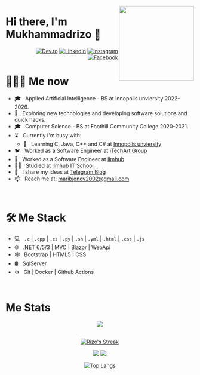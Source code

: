 <a href="https://t.me/mmrizo"><img src="https://avatars.dicebear.com/api/adventurer-neutral/asdfgghrefghhjjkkliygb.svg" align="right" height="200"/></a>

# Hi there, I'm Mukhammadrizo 👋


<p align="end">
<a href="https://dev.to/rizo11"><img alt="Dev.to" src="https://img.shields.io/badge/Dev.to-gray?style=flat-square&logo=dev-to"></a>
<a href="https://www.linkedin.com/in/mukhammadrizo-ma-rufjonov-174764190/"><img alt="LinkedIn" src="https://img.shields.io/badge/LinkedIn-gray?style=flat-square&logo=linkedin"></a>
<a href="https://instagram.com/mukhammadrizo_maribjonov"><img alt="Instagram" src="https://img.shields.io/badge/instagram-gray?style=flat-square&logo=instagram"></a>
<a href="https://www.facebook.com/profile.php?id=100036751786602"><img alt="Facebook" src="https://img.shields.io/badge/facebook-gray?style=flat-square&logo=facebook"></a>
</p>

<h1> 👨🏻‍💻 Me now </h1>

- 🎓 &nbsp; Applied Artificial Intelligence - BS at Innopolis unviersity 2022-2026.
- 🤔 &nbsp; Exploring new technologies and developing software solutions and quick hacks.
- 🎓 &nbsp; Computer Science - BS at Foothill Community College 2020-2021.
- ⌛️ &nbsp; Currently I'm busy with:
  - 🎒 &nbsp; Learning C, Java, C++ and C# at [Innopolis unviersity](https://github.com/Rizo11/itp)
- 🐦 &nbsp; Worked as a Software Engineer at [iTechArt Group](https://www.itechart.uz)
- 💼 &nbsp; Worked as a Software Engineer at [Ilmhub](https://ilmhub.uz)
- 👨‍🏫 &nbsp; Studied at [Ilmhub IT School](https://ilmhub.uz)
- 📝 &nbsp; I share my ideas at [Telegram Blog](https://t.me/mrizo_net)
- 📫 &nbsp; Reach me at: maribjonov2002@gmail.com

<br/>

<h1>🛠 Me Stack</h1>

- 💻 &nbsp; `.c` | `.cpp` | `.cs` | `.py` | `.sh` | `.yml` | `.html` | `.css` | `.js`
- 🌐 &nbsp; .NET 6/5/3 | MVC | Blazor | WebApi
- 🕸 &nbsp; Bootstrap | HTML5 | CSS
- 🛢 &nbsp; SqlServer
- ⚙️ &nbsp; Git | Docker | Github Actions


<br/>

<h1>Me Stats</h1>

<div align="center">
<a href="">
  <img align="center" src="https://github-readme-stats.vercel.app/api?username=Rizo11&count_private=true&include_all_commits=true&show_icons=true&title_color=007bff&text_color=e7e7e7&icon_color=007bff&bg_color=171c28" />
<a />
<div>
 <br/>

[![Rizo's Streak](https://github-readme-streak-stats.herokuapp.com?user=Rizo11&theme=dark&date_format=M%20j%5B%2C%20Y%5D&border=FFFFFF&ring=3722DD)](https://git.io/streak-stats)

[![](https://komarev.com/ghpvc/?username=Rizo11&color=orange&label=Profile%20Views)](https://github.com/Rizo11/Rizo11)
[![](https://img.shields.io/github/followers/Rizo11?label=GitHub%20Followers)](https://github.com/Rizo11)


[![Top Langs](https://github-readme-stats.vercel.app/api/top-langs/?username=Rizo11&layout=compact&show_icons=true&theme=radical)](https://github.com/Rizo11/github-readme-stats)

<!--
**Rizo11/Rizo11** is a ✨ _special_ ✨ repository because its `README.md` (this file) appears on your GitHub profile.

Here are some ideas to get you started:

- 🔭 I’m currently working on ...
- 🌱 I’m currently learning ...
- 👯 I’m looking to collaborate on ...
- 🤔 I’m looking for help with ...
- 💬 Ask me about ...
- 📫 How to reach me: ...
- 😄 Pronouns: ...
- ⚡ Fun fact: ...
-->
